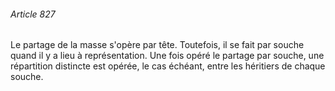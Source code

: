 ###### Article 827

Le partage de la masse s'opère par tête. Toutefois, il se fait par souche quand il y a lieu à représentation. Une fois opéré le partage par souche, une répartition distincte est opérée, le cas échéant, entre les héritiers de chaque souche.

